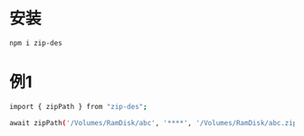 # 安装
```sh
npm i zip-des
```


# 例1
```sh
import { zipPath } from "zip-des";

await zipPath('/Volumes/RamDisk/abc', '****', '/Volumes/RamDisk/abc.zip');
```
